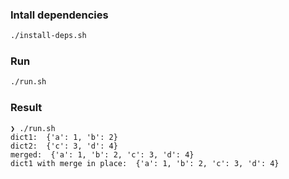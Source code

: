 ### Intall dependencies

```bash
./install-deps.sh
```

### Run

```bash
./run.sh
```

### Result

```
❯ ./run.sh
dict1:  {'a': 1, 'b': 2}
dict2:  {'c': 3, 'd': 4}
merged:  {'a': 1, 'b': 2, 'c': 3, 'd': 4}
dict1 with merge in place:  {'a': 1, 'b': 2, 'c': 3, 'd': 4}
``` 